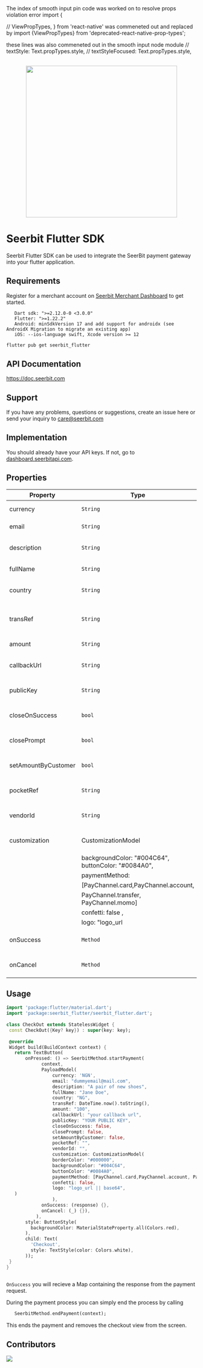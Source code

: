 ##

The index of smooth input pin code was worked on to resolve props violation error
import {

// ViewPropTypes,
} from 'react-native' was commeneted out and replaced by
import {ViewPropTypes} from 'deprecated-react-native-prop-types';

these lines was also commeneted out in the smooth input node module
// textStyle: Text.propTypes.style,
// textStyleFocused: Text.propTypes.style,

##

<p align="center">
<img width="400" valign="top" src="https://assets.seerbitapi.com/images/seerbit_logo_type.png" data-canonical-src="https://res.cloudinary.com/dpejkbof5/image/upload/v1620323718/Seerbit_logo_png_ddcor4.png" style="max-width:100%; ">
</p>
 
# Seerbit Flutter SDK
 
Seerbit Flutter SDK can be used to integrate the SeerBit payment gateway into your flutter application.
 
## Requirements
 
Register for a merchant account on [Seerbit Merchant Dashboard](https://dashboard.seerbitapi.com) to get started.
 
```
   Dart sdk: ">=2.12.0-0 <3.0.0"
   Flutter: ">=1.22.2"
   Android: minSdkVersion 17 and add support for androidx (see AndroidX Migration to migrate an existing app)
   iOS: --ios-language swift, Xcode version >= 12
```
 
```bash
flutter pub get seerbit_flutter
```
 
## API Documentation
 
https://doc.seerbit.com
 
## Support
 
If you have any problems, questions or suggestions, create an issue here or send your inquiry to care@seerbit.com
 
## Implementation
 
You should already have your API keys. If not, go to [dashboard.seerbitapi.com](https://dashboard.seerbitapi.com).
 
## Properties
 
| Property               | Type                | Required | Default              | Desc                                                      |
| ---------------------- | ------------------- | -------- | -------------------- | --------------------------------------------------------- |
| currency               | `String`            | Optional | NGN                  | The currency for the transaction e.g NGN                  |
| email                  | `String`            | Required | None                 | The email of the user to be charged                       |
| description            | `String`            | Optional | None                 | The transaction description which is optional             |
| fullName               | `String`            | Optional | None                 | The fullname of the user to be charged                    |
| country                | `String`            | Optional | None                 | Transaction country which can be optional                 |
| transRef               | `String`            | Required | None                 | Set a unique transaction reference for every transaction  |
| amount                 | `String`            | Required | None                 | The transaction amount in kobo                            |
| callbackUrl            | `String`            | Optional | None                 | This is the redirect url when transaction is successful   |
| publicKey              | `String`            | Required | None                 | Your Public key or see above step to get yours            |
| closeOnSuccess         | `bool`              | Optional | False                | Close checkout when trasaction is successful              |
| closePrompt            | `bool`              | Optional | False                | Close the checkout page if transaction is not initiated   |
| setAmountByCustomer    | `bool`              | Optional | False                | Set to true if you want user to enter transaction amount  |
| pocketRef              | `String`            | Optional | None                 | This is your pocket reference for vendors with pocket     |
| vendorId               | `String`            | Optional | None                 | This is the vendorId of your business using pocket        |
| customization          | CustomizationModel  | Optional | CustomizationModel   | CustomizationMode( borderColor: "#000000",                |
|                                                                                | backgroundColor: "#004C64", buttonColor: "#0084A0",       |
|                                                                                | paymentMethod:                                            |
|                                                                                | [PayChannel.card,PayChannel.account,                      |
|                                                                                | PayChannel.transfer, PayChannel.momo]                     |
|                                                                                | confetti: false ,                                         |
|                                                                                | logo: "logo_url | base64",)                               |
| onSuccess              | `Method`            | Optional | None                 | Callback method if transaction was successful             |
| onCancel               | `Method`            | Optional | None                 | Callback method if transaction was cancelled              |
 
## Usage
 
```dart
import 'package:flutter/material.dart';
import 'package:seerbit_flutter/seerbit_flutter.dart';
 
class CheckOut extends StatelessWidget {
 const CheckOut({Key? key}) : super(key: key);
 
 @override
 Widget build(BuildContext context) {
   return TextButton(
       onPressed: () => SeerbitMethod.startPayment(
             context,
             PayloadModel(
                 currency: 'NGN',
                 email: "dummyemail@mail.com",
                 description: "A pair of new shoes",
                 fullName: "Jane Doe",
                 country: "NG",
                 transRef: DateTime.now().toString(),
                 amount: "100",
                 callbackUrl: "your callback url",
                 publicKey: "YOUR PUBLIC KEY",
                 closeOnSuccess: false,
                 closePrompt: false,
                 setAmountByCustomer: false,
                 pocketRef: "",
                 vendorId: "",
                 customization: CustomizationModel(
                 borderColor: "#000000",
                 backgroundColor: "#004C64",
                 buttonColor: "#0084A0",
                 paymentMethod: [PayChannel.card,PayChannel.account, PayChannel.transfer],
                 confetti: false,
                 logo: "logo_url || base64",
   )
                 ),
             onSuccess: (response) {},
             onCancel: (_) {}),
           ),
       style: ButtonStyle(
         backgroundColor: MaterialStateProperty.all(Colors.red),
       ),
       child: Text(
         'Checkout',
         style: TextStyle(color: Colors.white),
       ));
 }
}
 
```
 
`OnSuccess` you will recieve a Map containing the response from the payment request.
 
During the payment process you can simply end the process by calling
 
```dart
   SeerbitMethod.endPayment(context);
```
 
This ends the payment and removes the checkout view from the screen.
 
## Contributors
 
<span>
<a href="https://github.com/onuohasilver">
 <img src="https://github.com/onuohasilver.png?size=50">
</a>
</span>
